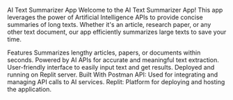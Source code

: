 AI Text Summarizer App
Welcome to the AI Text Summarizer App! This app leverages the power of Artificial Intelligence APIs to provide concise summaries of long texts. Whether it's an article, research paper, or any other text document, our app efficiently summarizes large texts to save your time.

Features
Summarizes lengthy articles, papers, or documents within seconds.
Powered by AI APIs for accurate and meaningful text extraction.
User-friendly interface to easily input text and get results.
Deployed and running on Replit server.
Built With
Postman API: Used for integrating and managing API calls to AI services.
Replit: Platform for deploying and hosting the application.
